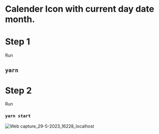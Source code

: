 # Calender Icon with current day date month.

# Step 1
Run
## `yarn`


# Step 2
Run
### `yarn start`

![Web capture_29-5-2023_16228_localhost](https://github.com/AmiPuskar/calendar-icon-react/assets/78972943/e82f063b-d6d6-410f-bf3f-1adca992558e)

